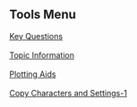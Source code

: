 ## Tools Menu ##
[Key Questions](Key_Questions.md) <br/><br/>
[Topic Information](Topic_Information.md) <br/><br/>
[Plotting Aids](Plotting_Aids.md) <br/><br/>
[Copy Characters and Settings-1](Copy_Characters_and_Settings-1.md) <br/><br/>
